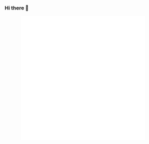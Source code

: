 ### Hi there 👋

<div align="center">
    <img src="bulma.svg" width="400" height="400" alt="css-in-readme">
</div>
